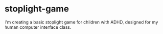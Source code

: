 # stoplight-game
I'm creating a basic stoplight game for children with ADHD, designed for my human computer interface class.
